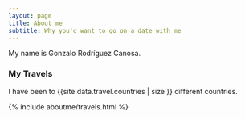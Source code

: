 ```yaml
---
layout: page
title: About me
subtitle: Why you'd want to go on a date with me
---
```


My name is Gonzalo Rodríguez Canosa. 

### My Travels

I have been to {{site.data.travel.countries | size }} different countries.

{% include aboutme/travels.html %}